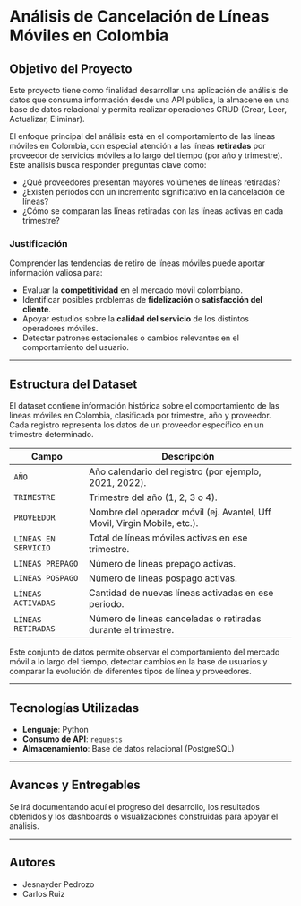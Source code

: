 # Análisis de Cancelación de Líneas Móviles en Colombia

## Objetivo del Proyecto

Este proyecto tiene como finalidad desarrollar una aplicación de análisis de datos que consuma información desde una API pública, la almacene en una base de datos relacional y permita realizar operaciones CRUD (Crear, Leer, Actualizar, Eliminar). 

El enfoque principal del análisis está en el comportamiento de las líneas móviles en Colombia, con especial atención a las líneas **retiradas** por proveedor de servicios móviles a lo largo del tiempo (por año y trimestre). Este análisis busca responder preguntas clave como:

- ¿Qué proveedores presentan mayores volúmenes de líneas retiradas?
- ¿Existen periodos con un incremento significativo en la cancelación de líneas?
- ¿Cómo se comparan las líneas retiradas con las líneas activas en cada trimestre?

### Justificación

Comprender las tendencias de retiro de líneas móviles puede aportar información valiosa para:

- Evaluar la **competitividad** en el mercado móvil colombiano.
- Identificar posibles problemas de **fidelización** o **satisfacción del cliente**.
- Apoyar estudios sobre la **calidad del servicio** de los distintos operadores móviles.
- Detectar patrones estacionales o cambios relevantes en el comportamiento del usuario.

---

## Estructura del Dataset

El dataset contiene información histórica sobre el comportamiento de las líneas móviles en Colombia, clasificada por trimestre, año y proveedor. Cada registro representa los datos de un proveedor específico en un trimestre determinado.

| **Campo**              | **Descripción**                                                                 |
|------------------------|---------------------------------------------------------------------------------|
| `AÑO`                  | Año calendario del registro (por ejemplo, 2021, 2022).                         |
| `TRIMESTRE`            | Trimestre del año (1, 2, 3 o 4).                                                |
| `PROVEEDOR`            | Nombre del operador móvil (ej. Avantel, Uff Movil, Virgin Mobile, etc.).           |
| `LINEAS EN SERVICIO`   | Total de líneas móviles activas en ese trimestre.                              |
| `LINEAS PREPAGO`       | Número de líneas prepago activas.                                              |
| `LINEAS POSPAGO`       | Número de líneas pospago activas.                                              |
| `LÍNEAS ACTIVADAS`     | Cantidad de nuevas líneas activadas en ese periodo.                            |
| `LÍNEAS RETIRADAS`     | Número de líneas canceladas o retiradas durante el trimestre.                  |

Este conjunto de datos permite observar el comportamiento del mercado móvil a lo largo del tiempo, detectar cambios en la base de usuarios y comparar la evolución de diferentes tipos de línea y proveedores.

---

## Tecnologías Utilizadas

- **Lenguaje**: Python
- **Consumo de API**: `requests`
- **Almacenamiento**: Base de datos relacional (PostgreSQL)

---

## Avances y Entregables

Se irá documentando aquí el progreso del desarrollo, los resultados obtenidos y los dashboards o visualizaciones construidas para apoyar el análisis.

---

## Autores

- Jesnayder Pedrozo
- Carlos Ruiz

